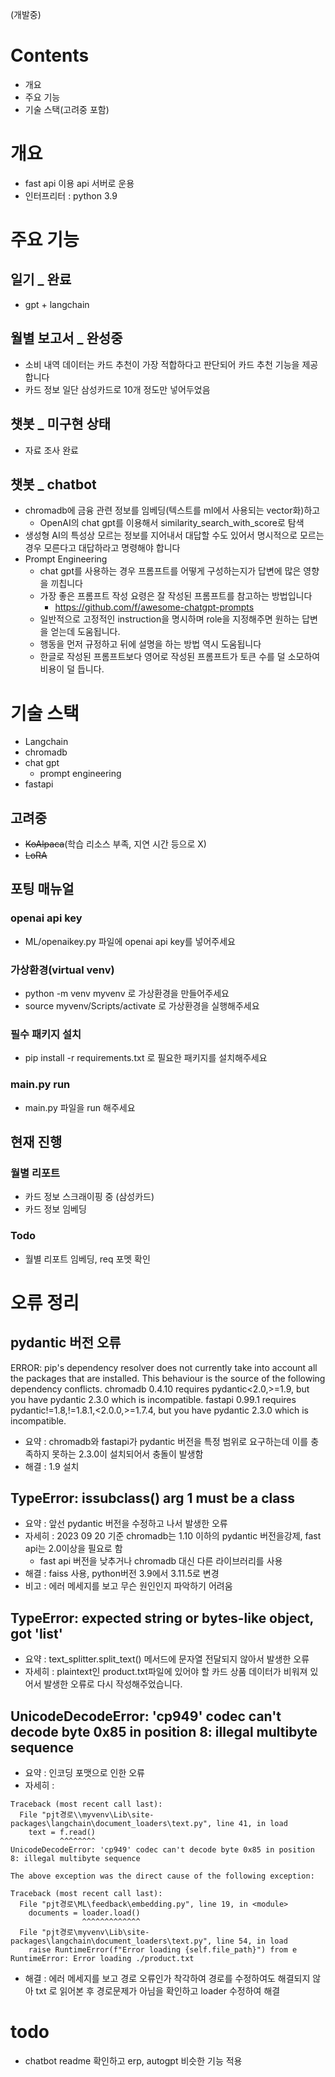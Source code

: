 (개발중)

# Contents
- 개요
- 주요 기능
- 기술 스택(고려중 포함)

# 개요
- fast api 이용 api 서버로 운용
- 인터프리터 : python 3.9


# 주요 기능
## 일기 _ 완료
- gpt + langchain
## 월별 보고서 _ 완성중
- 소비 내역 데이터는 카드 추천이 가장 적합하다고 판단되어 카드 추천 기능을 제공합니다
- 카드 정보 일단 삼성카드로 10개 정도만 넣어두었음

## 챗봇 _ 미구현 상태
- 자료 조사 완료

## 챗봇 _ chatbot
- chromadb에 금융 관련 정보를 임베딩(텍스트를 ml에서 사용되는 vector화)하고 
  - OpenAI의 chat gpt를 이용해서 similarity_search_with_score로 탐색
- 생성형 AI의 특성상 모르는 정보를 지어내서 대답할 수도 있어서 명시적으로 모르는 경우 모른다고 대답하라고 명령해야 합니다
- Prompt Engineering
  - chat gpt를 사용하는 경우 프롬프트를 어떻게 구성하는지가 답변에 많은 영향을 끼칩니다
  - 가장 좋은 프롬프트 작성 요령은 잘 작성된 프롬프트를 참고하는 방법입니다
    - https://github.com/f/awesome-chatgpt-prompts
  - 일반적으로 고정적인 instruction을 명시하며 role을 지정해주면 원하는 답변을 얻는데 도움됩니다.
  - 행동을 먼저 규정하고 뒤에 설명을 하는 방법 역시 도움됩니다
  - 한글로 작성된 프롬프트보다 영어로 작성된 프롬프트가 토큰 수를 덜 소모하여 비용이 덜 듭니다.



# 기술 스택

- Langchain
- chromadb
- chat gpt
  - prompt engineering
- fastapi


## 고려중
- ~~KoAlpaca~~(학습 리소스 부족, 지연 시간 등으로 X)
- ~~LoRA~~

## 포팅 매뉴얼
### openai api key
- ML/openaikey.py 파일에 openai api key를 넣어주세요
### 가상환경(virtual venv)
- python -m venv myvenv 로 가상환경을 만들어주세요
- source myvenv/Scripts/activate 로 가상환경을 실행해주세요
### 필수 패키지 설치
- pip install -r requirements.txt 로 필요한 패키지를 설치해주세요
### main.py run
- main.py 파일을 run 해주세요



## 현재 진행
### 월별 리포트
- 카드 정보 스크래이핑 중 (삼성카드)
- 카드 정보 임베딩

### Todo
- 월별 리포트 임베딩, req 포멧 확인


# 오류 정리
## pydantic 버전 오류

ERROR: pip's dependency resolver does not currently take into account all the packages that are installed. This behaviour is the source of the following dependency conflicts.
chromadb 0.4.10 requires pydantic<2.0,>=1.9, but you have pydantic 2.3.0 which is incompatible.
fastapi 0.99.1 requires pydantic!=1.8,!=1.8.1,<2.0.0,>=1.7.4, but you have pydantic 2.3.0 which is incompatible.
- 요약 : chromadb와 fastapi가 pydantic 버전을 특정 범위로 요구하는데 이를 충족하지 못하는 2.3.0이 설치되어서 충돌이 발생함
- 해결 : 1.9 설치


## TypeError: issubclass() arg 1 must be a class
- 요약 : 앞선 pydantic 버전을 수정하고 나서 발생한 오류 
- 자세히 : 2023 09 20 기준 chromadb는 1.10 이하의 pydantic 버전을강제, fast api는 2.0이상을 필요로 함 
  - fast api 버전을 낮추거나 chromadb 대신 다른 라이브러리를 사용
- 해결 : faiss 사용, python버전 3.9에서 3.11.5로 변경
- 비고 : 에러 메세지를 보고 무슨 원인인지 파악하기 어려움

## TypeError: expected string or bytes-like object, got 'list'
- 요약 :  text_splitter.split_text() 메서드에 문자열 전달되지 않아서 발생한 오류
- 자세히 : plaintext인 product.txt파일에 있어야 할 카드 상품 데이터가 비워져 있어서 발생한 오류로 다시 작성해주었습니다. 

## UnicodeDecodeError: 'cp949' codec can't decode byte 0x85 in position 8: illegal multibyte sequence
- 요약 :  인코딩 포맷으로 인한 오류
- 자세히 : 
```
Traceback (most recent call last):
  File "pjt경로\\myvenv\Lib\site-packages\langchain\document_loaders\text.py", line 41, in load
    text = f.read()
           ^^^^^^^^
UnicodeDecodeError: 'cp949' codec can't decode byte 0x85 in position 8: illegal multibyte sequence

The above exception was the direct cause of the following exception:

Traceback (most recent call last):
  File "pjt경로\ML\feedback\embedding.py", line 19, in <module>
    documents = loader.load()
                ^^^^^^^^^^^^^
  File "pjt경로\myvenv\Lib\site-packages\langchain\document_loaders\text.py", line 54, in load
    raise RuntimeError(f"Error loading {self.file_path}") from e
RuntimeError: Error loading ./product.txt
```
- 해결 : 에러 메세지를 보고 경로 오류인가 착각하여 경로를 수정하여도 해결되지 않아 txt 로 읽어본 후 경로문제가 아님을 확인하고 loader 수정하여 해결


# todo 
- chatbot readme 확인하고 erp, autogpt 비슷한 기능 적용